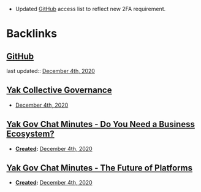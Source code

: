 - Updated [GitHub](<GitHub.md>) access list to reflect new 2FA requirement.

# Backlinks
## [GitHub](<GitHub.md>)
last updated:: [December 4th, 2020](<December 4th, 2020.md>)

## [Yak Collective Governance](<Yak Collective Governance.md>)
- [December 4th, 2020](<December 4th, 2020.md>)

## [Yak Gov Chat Minutes - Do You Need a Business Ecosystem?](<Yak Gov Chat Minutes - Do You Need a Business Ecosystem?.md>)
- **[Created](<Created.md>):** [December 4th, 2020](<December 4th, 2020.md>)

## [Yak Gov Chat Minutes - The Future of Platforms](<Yak Gov Chat Minutes - The Future of Platforms.md>)
- **[Created](<Created.md>):** [December 4th, 2020](<December 4th, 2020.md>)

